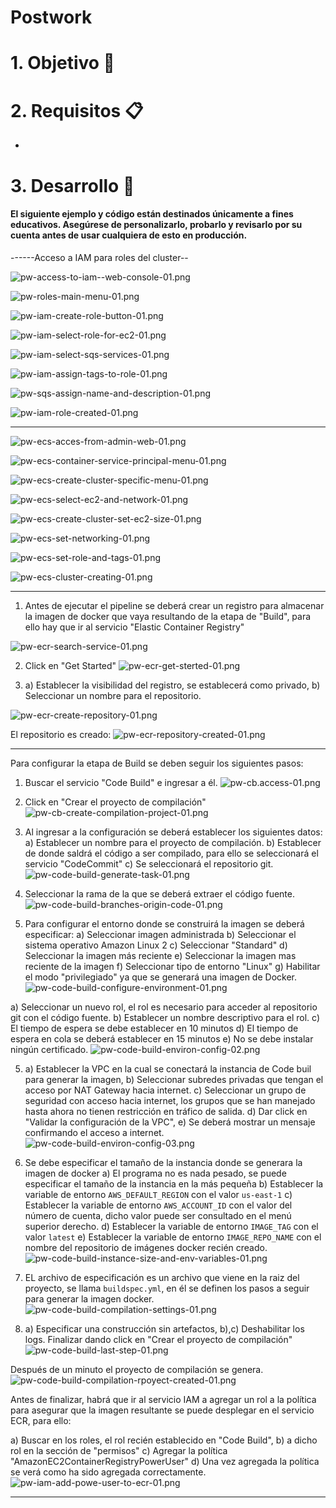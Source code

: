 # Postwork


# 1. Objetivo 🎯


# 2. Requisitos 📋
-

# 3. Desarrollo 📑


#### El siguiente ejemplo y código están destinados únicamente a fines educativos. Asegúrese de personalizarlo, probarlo y revisarlo por su cuenta antes de usar cualquiera de esto en producción.




------Acceso a IAM para roles del cluster--

![pw-access-to-iam--web-console-01.png](pw-access-to-iam--web-console-01.png)


![pw-roles-main-menu-01.png](pw-roles-main-menu-01.png)



![pw-iam-create-role-button-01.png](pw-iam-create-role-button-01.png)


![pw-iam-select-role-for-ec2-01.png](pw-iam-select-role-for-ec2-01.png)


![pw-iam-select-sqs-services-01.png](pw-iam-select-sqs-services-01.png)


![pw-iam-assign-tags-to-role-01.png](pw-iam-assign-tags-to-role-01.png)


![pw-sqs-assign-name-and-description-01.png](pw-sqs-assign-name-and-description-01.png)

![pw-iam-role-created-01.png](pw-iam-role-created-01.png)


-----





![pw-ecs-acces-from-admin-web-01.png](pw-ecs-acces-from-admin-web-01.png)


![pw-ecs-container-service-principal-menu-01.png](pw-ecs-container-service-principal-menu-01.png)


![pw-ecs-create-cluster-specific-menu-01.png](pw-ecs-create-cluster-specific-menu-01.png)


![pw-ecs-select-ec2-and-network-01.png](pw-ecs-select-ec2-and-network-01.png)



![pw-ecs-create-cluster-set-ec2-size-01.png](pw-ecs-create-cluster-set-ec2-size-01.png)

![pw-ecs-set-networking-01.png](pw-ecs-set-networking-01.png)


![pw-ecs-set-role-and-tags-01.png](pw-ecs-set-role-and-tags-01.png)


![pw-ecs-cluster-creating-01.png](pw-ecs-cluster-creating-01.png)

----------------------------------
1. Antes de ejecutar el pipeline se deberá crear un registro para almacenar la imagen de docker que vaya resultando de la etapa de "Build", 
para ello hay que ir al servicio "Elastic Container Registry" 


![pw-ecr-search-service-01.png](pw-ecr-search-service-01.png)


2. Click en "Get Started"
![pw-ecr-get-sterted-01.png](pw-ecr-get-sterted-01.png)


3. a) Establecer la visibilidad del registro, se establecerá como privado, b) Seleccionar un nombre para el repositorio. 

![pw-ecr-create-repository-01.png](pw-ecr-create-repository-01.png)

El repositorio es creado:
![pw-ecr-repository-created-01.png](pw-ecr-repository-created-01.png)

---------------------------------

Para configurar la etapa de Build se deben seguir los siguientes pasos:

1. Buscar el servicio "Code Build" e ingresar a él.
![pw-cb.access-01.png](pw-cb.access-01.png)



2. Click en "Crear el proyecto de compilación"
![pw-cb-create-compilation-project-01.png](pw-cb-create-compilation-project-01.png)


3. Al ingresar a la configuración se deberá establecer los siguientes datos:
a) Establecer un nombre para el proyecto de compilación.
b) Establecer de donde saldrá el código a ser compilado, para ello se seleccionará el servicio "CodeCommit"
c) Se seleccionará el repositorio git.
![pw-code-build-generate-task-01.png](pw-code-build-generate-task-01.png)

4. Seleccionar la rama de la que se deberá extraer el código fuente.
![pw-code-build-branches-origin-code-01.png](pw-code-build-branches-origin-code-01.png)


5. Para configurar el entorno donde se construirá la imagen se deberá especificar:
a) Seleccionar imagen administrada
b) Seleccionar el sistema operativo Amazon Linux 2
c) Seleccionar "Standard"
d) Seleccionar la imagen más reciente
e) Seleccionar la imagen mas reciente de la imagen
f) Seleccionar tipo de entorno "Linux"
g) Habilitar el modo "privilegiado" ya que se generará una imagen de Docker.
![pw-code-build-configure-environment-01.png](pw-code-build-configure-environment-01.png)


a) Seleccionar un nuevo rol, el rol es necesario para acceder al repositorio git con el código fuente.
b) Establecer un nombre descriptivo para el rol.
c) El tiempo de espera se debe establecer en 10 minutos
d) El tiempo de espera en cola se deberá establecer en 15 minutos
e) No se debe instalar ningún certificado.
![pw-code-build-environ-config-02.png](pw-code-build-environ-config-02.png)


5. a) Establecer la VPC en la cual se conectará la instancia de Code buil para generar la imagen,
b) Seleccionar subredes privadas que tengan el acceso por NAT Gateway hacia internet.
c) Seleccionar un grupo de seguridad con acceso hacia internet, los grupos que se han manejado hasta ahora no tienen restricción en tráfico de salida.
d) Dar click en "Validar la configuración de la VPC", e) Se deberá mostrar un mensaje confirmando el acceso a internet.
![pw-code-build-environ-config-03.png](pw-code-build-environ-config-03.png)

6. Se debe especificar el tamaño de la instancia donde se generara la imagen de docker
a) El programa no es nada pesado, se puede especificar el tamaño de la instancia en la más pequeña
b) Establecer la variable de entorno `AWS_DEFAULT_REGION` con el valor `us-east-1`
c) Establecer la variable de entorno `AWS_ACCOUNT_ID` con el valor  del número de cuenta, dicho valor puede ser consultado en el menú superior derecho.
d) Establecer la variable de entorno `IMAGE_TAG` con el valor `latest`
e) Establecer la variable de entorno `IMAGE_REPO_NAME` con el nombre del repositorio de imágenes docker recién creado.
![pw-code-build-instance-size-and-env-variables-01.png](pw-code-build-instance-size-and-env-variables-01.png)

7. EL archivo de especificación es un archivo que viene en la raiz del proyecto, se llama `buildspec.yml`, en él se definen los pasos a seguir para generar la imagen docker.
![pw-code-build-compilation-settings-01.png](pw-code-build-compilation-settings-01.png)

8. a) Especificar una construcción sin artefactos, b),c) Deshabilitar los logs. Finalizar dando click en "Crear el proyecto de compilación"
![pw-code-build-last-step-01.png](pw-code-build-last-step-01.png)

Después de un minuto el proyecto de compilación se genera.
![pw-code-build-compilation-rpoyect-created-01.png](pw-code-build-compilation-rpoyect-created-01.png)



Antes de finalizar, habrá que ir al servicio IAM a agregar un rol a la política para asegurar que la imagen resultante se puede desplegar en el servicio ECR, para ello:

a) Buscar en los roles, el rol recién establecido en "Code Build", 
b) a dicho rol en la sección de "permisos"
c) Agregar la política "AmazonEC2ContainerRegistryPowerUser"
d) Una vez agregada la política se verá como ha sido agregada correctamente.
![pw-iam-add-powe-user-to-ecr-01.png](pw-iam-add-powe-user-to-ecr-01.png)



------------------------------------------

